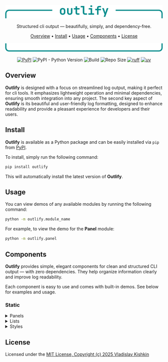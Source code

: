 <div align="center">

<img src="https://raw.githubusercontent.com/k1shk1n/outlify/main/assets/header.svg" alt="outlify header" width="600">

Structured cli output — beautifully, simply, and dependency-free.

[Overview](#overview) •
[Install](#install) •
[Usage](#usage) •
[Components](#components) •
[License](#license)

<img src="https://raw.githubusercontent.com/k1shk1n/outlify/main/assets/footer.svg" alt="outlify footer" width="600">

[![PyPI](https://img.shields.io/pypi/v/outlify)](https://pypi.org/project/outlify/)
![PyPI - Python Version](https://img.shields.io/pypi/pyversions/outlify)
![Build](https://github.com/k1shk1n/outlify/actions/workflows/checks.yaml/badge.svg)
![Repo Size](https://img.shields.io/github/repo-size/k1shk1n/outlify)
[![ruff](https://img.shields.io/endpoint?url=https://raw.githubusercontent.com/astral-sh/ruff/main/assets/badge/v2.json)](https://github.com/astral-sh/ruff)
[![uv](https://img.shields.io/endpoint?url=https://raw.githubusercontent.com/astral-sh/uv/main/assets/badge/v0.json)](https://github.com/astral-sh/uv)

</div>

## Overview
**Outlify** is designed with a focus on streamlined log output, making it perfect for cli tools.
It emphasizes lightweight operation and minimal dependencies, ensuring smooth integration
into any project. The second key aspect of **Outlify** is its beautiful and user-friendly
log formatting, designed to enhance readability and provide a pleasant experience
for developers and their users.

## Install
**Outlify** is available as a Python package and can be easily installed via `pip` from [PyPI](https://pypi.org/project/outlify/).

To install, simply run the following command:

```bash
pip install outlify
```
This will automatically install the latest version of **Outlify**.

## Usage
You can view demos of any available modules by running the following command:

```bash
python -m outlify.module_name
```

For example, to view the demo for the **Panel** module:

```bash
python -m outlify.panel
```

## Components
**Outlify** provides simple, elegant components for clean and structured CLI output — with zero dependencies. They help organize information clearly and improve log readability.

Each component is easy to use and comes with built-in demos. See below for examples and usage.

### Static

<details>
<summary>Panels</summary>

To highlight important text by displaying it within a panel, use `Panel`. Here's how:

```python
from outlify.panel import Panel

print(Panel('A very important text', title='Warning'))
```

To display parameters in a structured format, use the `ParamsPanel`:

```python
from outlify.panel import ParamsPanel

parameters = {'parameter1': 'value1', 'parameter2': 'value2'}
print(ParamsPanel(parameters, title='Startup Parameters'))
```

For more details on how to use Panels, see [Panels](https://k1shk1n.github.io/outlify/latest/components/panel/)

</details>

<details>
<summary>Lists</summary>

If you need a simple titled list in structured output, use `TitledList`:

```python
from outlify.list import TitledList

packages = ['first', 'second', 'third']
print(TitledList(packages))
```

For more details on how to use Lists, see [Lists](https://k1shk1n.github.io/outlify/latest/components/list/)

</details>

<details>
<summary>Styles</summary>

To styling text and **Outlify** elements, use `Colors` and `Styles`:

```python
from outlify.style import Colors, Styles

print(f'{Colors.red}{Styles.bold}text')
```

For more details on how to use Style, see [Style](https://k1shk1n.github.io/outlify/latest/components/style/)

</details>

## License
Licensed under the [MIT License, Copyright (c) 2025 Vladislav Kishkin](LICENSE)